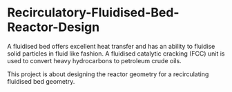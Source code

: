 # Recirculatory-Fluidised-Bed-Reactor-Design

A fluidised bed offers excellent heat transfer and has an ability to fluidise solid particles in fluid like fashion. A fluidised catalytic cracking (FCC) unit is used to convert heavy hydrocarbons to petroleum crude oils. 

This project is about designing the reactor geometry for a recirculating fluidised bed geometry.
